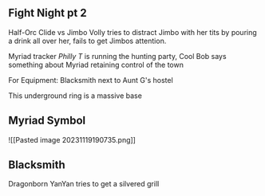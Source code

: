 
## Fight Night pt 2

Half-Orc Clide vs Jimbo
Volly tries to distract Jimbo with her tits by pouring a drink all over her, fails to get Jimbos attention. 

Myriad tracker *Philly T* is running the hunting party, Cool Bob says something about Myriad retaining control of the town 

For Equipment: Blacksmith next to Aunt G's hostel 

This underground ring is a massive base 

## Myriad Symbol 
![[Pasted image 20231119190735.png]]

## Blacksmith 

Dragonborn 
YanYan tries to get a silvered grill 